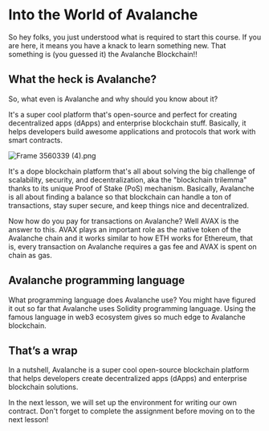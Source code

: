 # Into the World of Avalanche

So hey folks, you just understood what is required to start this course. If you are here, it means you have a knack to learn something new. That something is (you guessed it) the Avalanche Blockchain!!

## What the heck is Avalanche?

So, what even is Avalanche and why should you know about it?

It's a super cool platform that's open-source and perfect for creating decentralized apps (dApps) and enterprise blockchain stuff. Basically, it helps developers build awesome applications and protocols that work with smart contracts.

![Frame 3560339 (4).png](<https://github.com/0xmetaschool/Learning-Projects/blob/main/assests_for_all/assets_for_Avalanche_c1/Into%20the%20World%20of%20Avalanche/Frame_3560339_(4).png?raw=true>)

It's a dope blockchain platform that's all about solving the big challenge of scalability, security, and decentralization, aka the "blockchain trilemma" thanks to its unique Proof of Stake (PoS) mechanism. Basically, Avalanche is all about finding a balance so that blockchain can handle a ton of transactions, stay super secure, and keep things nice and decentralized.

Now how do you pay for transactions on Avalanche? Well AVAX is the answer to this. AVAX plays an important role as the native token of the Avalanche chain and it works similar to how ETH works for Ethereum, that is, every transaction on Avalanche requires a gas fee and AVAX is spent on chain as gas.

## Avalanche programming language

What programming language does Avalanche use? You might have figured it out so far that Avalanche uses Solidity programming language. Using the famous language in web3 ecosystem gives so much edge to Avalanche blockchain.

## That’s a wrap

In a nutshell, Avalanche is a super cool open-source blockchain platform that helps developers create decentralized apps (dApps) and enterprise blockchain solutions.

In the next lesson, we will set up the environment for writing our own contract. Don't forget to complete the assignment before moving on to the next lesson!
